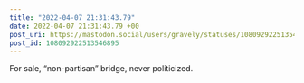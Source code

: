 ```yaml
---
title: "2022-04-07 21:31:43.79"
date: 2022-04-07 21:31:43.79 +00
post_uri: https://mastodon.social/users/gravely/statuses/108092922513546895
post_id: 108092922513546895
---
```

For sale, “non-partisan” bridge, never politicized.



